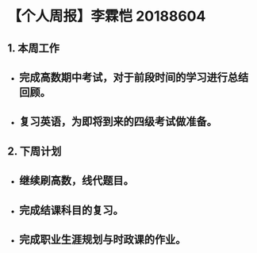 # 【个人周报】李霖恺 20188604

  ## 1. 本周工作

 - 完成高数期中考试，对于前段时间的学习进行总结回顾。
   - 
- 复习英语，为即将到来的四级考试做准备。
   - 
 ## 2. 下周计划
  - 继续刷高数，线代题目。
      -
- 完成结课科目的复习。
     - 
- 完成职业生涯规划与时政课的作业。
     - 
